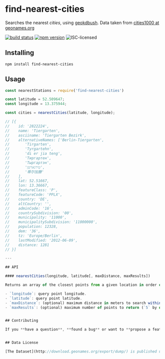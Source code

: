 # find-nearest-cities

Searches the nearest *cities*, using [geokdbush](https://github.com/mourner/geokdbush). Data taken from [cities1000 at geonames.org](http://download.geonames.org/export/dump/)

[![build status](https://img.shields.io/travis/steffenmllr/find-nearest-cities.svg)](https://travis-ci.org/steffenmllr/find-nearest-cities)
[![npm version](https://img.shields.io/npm/v/find-nearest-cities.svg)](https://www.npmjs.com/package/find-nearest-cities)
![ISC-licensed](https://img.shields.io/github/license/steffenmllr/find-nearest-cities.svg)


## Installing

```shell
npm install find-nearest-cities
```


## Usage

```js
const nearestStations = require('find-nearest-cities')

const latitude = 52.509647;
const longitude = 13.375944;

const cities = nearestCities(latitude, longitude);

// [{
//    id: '2822224',
//    name: 'Tiergarten',
//    asciiname: 'Tiergarten Bezirk',
//    alternativeNames: ['Berlin-Tiergarten',
//       'Tirgarten',
//       'Tyrgartehn',
//       'di er jia teng',
//       'Тиргартен',
//       'Тыргартэн',
//       'טירגארטן',
//       '蒂尔加滕'
//    ],
//    lat: 52.51667,
//    lon: 13.36667,
//    featureClass: 'P',
//    featureCode: 'PPLX',
//    country: 'DE',
//    altCountry: '',
//    adminCode: '16',
//    countrySubdivision: '00',
//    municipality: '11000',
//    municipalitySubdivision: '11000000',
//    population: 12328,
//    dem: '36',
//    tz: 'Europe/Berlin',
//    lastModified: '2012-06-09',
//    distance: 1281
// }]

---

## API

#### nearestCities(longitude, latitude[, maxDistance, maxResults])

Returns an array of the closest points from a given location in order of increasing distance.

- `longitude`: query point longitude.
- `latitude`: query point latitude.
- `maxDistance`: (optional) maximum distance in meters to search within (`Infinity` by default).
- `maxResults`: (optional) maximum number of points to return (`5` by default).


## Contributing

If you **have a question**, **found a bug** or want to **propose a feature**, have a look at [the issues page](https://github.com/steffenmllr/find-nearest-cities/issues).


## Data License

[The Dataset](http://download.geonames.org/export/dump/) is published under [Creative Commons Attribution 4.0 International](https://creativecommons.org/licenses/by/4.0/) by *geonames.org*.
